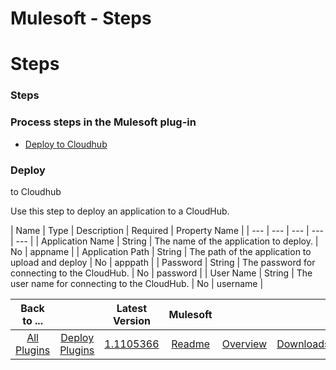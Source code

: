 
Mulesoft - Steps
================

# Steps



### Steps






### Process steps in the Mulesoft plug-in


* [Deploy to Cloudhub](#deploy_to_cloudhub)




### Deploy 
to Cloudhub


Use this step to deploy an application to a CloudHub.




| Name | Type | Description | Required | 
Property Name |
| --- | --- | --- | --- | --- |
| Application Name | String | The name of the application to deploy. | 
No | appname |
| Application Path | String | The path of the application to upload and deploy | No | apppath |
| 
Password | String | The password for connecting to the CloudHub. | No | password |
| User Name | String | The user name 
for connecting to the CloudHub. | No | username |


 



|Back to ...||Latest Version|Mulesoft |||
| :---: | :---: | :---: | :---: | :---: | :---: |
|[All Plugins](../../index.md)|[Deploy Plugins](../README.md)|[1.1105366](https://raw.githubusercontent.com/UrbanCode/IBM-UCD-PLUGINS/main/files/mulesoft/plugins-mulesoft-1.1105366.zip)|[Readme](README.md)|[Overview](overview.md)|[Downloads](downloads.md)|

